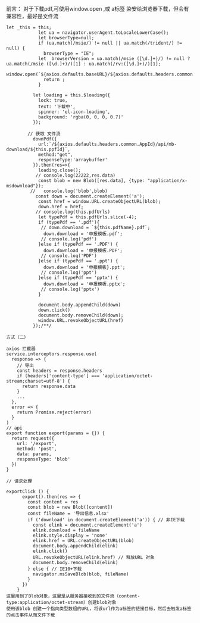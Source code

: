 前言：
	对于下载pdf,可使用window.open ,或 a标签 染安给浏览器下载，但会有兼容性，最好是文件流

	let _this = this;
                let ua = navigator.userAgent.toLocaleLowerCase();
                let browserType=null;
                if (ua.match(/msie/) != null || ua.match(/trident/) != null) {
                  browserType = "IE";
                let  browserVersion = ua.match(/msie ([\d.]+)/) != null ? ua.match(/msie ([\d.]+)/)[1] : ua.match(/rv:([\d.]+)/)[1];
                  window.open(`${axios.defaults.baseURL}/${axios.defaults.headers.common.AppId}${this.pdfUrls}`);
                  return ;
                }

              let loading = this.$loading({
                lock: true,
                text: '下载中',
                spinner: 'el-icon-loading',
                background: 'rgba(0, 0, 0, 0.7)'
              });

            // 获取 文件流
              downPdf({
                url:`/${axios.defaults.headers.common.AppId}/api/mb-download/${this.ppfId}`,
                method:"get",
                responseType:'arraybuffer'
              }).then(res=>{
                loading.close();
               // console.log(22222,res.data)
                const blob = new Blob([res.data], {type: "application/x-msdownload"});
             //   console.log('blob',blob)
               const down = document.createElement('a');
                const href = window.URL.createObjectURL(blob);
                down.href = href;
               // console.log(this.pdfUrls)
                let typePdf = this.pdfUrls.slice(-4);
                if (typePdf == '.pdf'){
                 // down.download = `${this.pdfName}.pdf`;
                  down.download = '申报模板.pdf';
                 // console.log('pdf')
                }else if (typePdf == '.PDF') {
                  down.download = '申报模板.PDF';
                 // console.log('PDF')
                }else if (typePdf == '.ppt') {
                  down.download = '申报模板}.ppt';
                 // console.log('ppt')
                }else if (typePdf == 'pptx') {
                  down.download = '申报模板.pptx';
                 // console.log('pptx')
                }

                document.body.appendChild(down)
                down.click()
                document.body.removeChild(down);
                window.URL.revokeObjectURL(href)
              });/**/

    方式（二）

    axios 拦截器
    service.interceptors.response.use(
      response => {
        // 导出
        const headers = response.headers
        if (headers['content-type'] === 'application/octet-stream;charset=utf-8') {
          return response.data
        }
        ...
      },
      error => {
        return Promise.reject(error)
      }
    )
	// api
	export function export(params = {}) {
      return request({
        url: '/export',
        method: 'post',
        data: params,
        responseType: 'blob'
      })
    }

    // 请求处理

    exportClick () {
          export().then(res => {
            const content = res
            const blob = new Blob([content])
            const fileName = '导出信息.xlsx'
            if ('download' in document.createElement('a')) { // 非IE下载
              const elink = document.createElement('a')
              elink.download = fileName
              elink.style.display = 'none'
              elink.href = URL.createObjectURL(blob)
              document.body.appendChild(elink)
              elink.click()
              URL.revokeObjectURL(elink.href) // 释放URL 对象
              document.body.removeChild(elink)
            } else { // IE10+下载
              navigator.msSaveBlob(blob, fileName)
            }
          })
        }
	这里用到了Blob对象，这里是从服务器接收到的文件流（content-type:application/octet-stream）创建blob对象
	使用该blob 创建一个指向类型数组的URL，将该url作为a标签的链接目标，然后去触发a标签的点击事件从而文件下载
